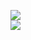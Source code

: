 [![](https://img.shields.io/badge/Made%20With-Github%20Spray-lightgrey.svg?style=for-the-badge&logo=github)](https://github.com/Annihil/github-spray#14875)  
[![](https://i.imgur.com/2DrTn0Z.gif)](https://github.com/Annihil/github-spray)